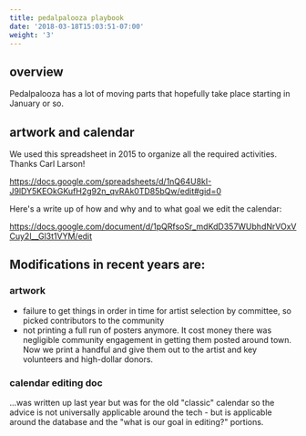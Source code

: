 ```yaml
---
title: pedalpalooza playbook
date: '2018-03-18T15:03:51-07:00'
weight: '3'
---
```

## overview

Pedalpalooza has a lot of moving parts that hopefully take place starting in January or so.

## artwork and calendar

We used this spreadsheet in 2015 to organize all the required activities.  Thanks Carl Larson!

https://docs.google.com/spreadsheets/d/1nQ64U8kI-J9lDY5KEOkGKufH2g92n_qvRAk0TD85bQw/edit#gid=0

Here's a write up of how and why and to what goal we edit the calendar:

https://docs.google.com/document/d/1pQRfsoSr_mdKdD357WUbhdNrVOxVCuy2l__Gl3t1VYM/edit

## Modifications in recent years are:

### artwork

- failure to get things in order in time for artist selection by committee, so picked contributors to the community
- not printing a full run of posters anymore.  It cost money there was negligible community engagement in getting them posted around town.  Now we print a handful and give them out to the artist and key volunteers and high-dollar donors.

### calendar editing doc

...was written up last year but was for the old "classic" calendar so the advice is not universally applicable around the tech - but is applicable around the database and the "what is our goal in editing?" portions.
